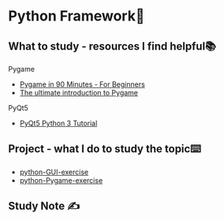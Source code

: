 # Python Framework🚀

## What to study - resources I find helpful📚

Pygame

- [Pygame in 90 Minutes - For Beginners](https://www.youtube.com/watch?v=jO6qQDNa2UY)
- [The ultimate introduction to Pygame](https://www.youtube.com/watch?v=AY9MnQ4x3zk&t=12827s)

PyQt5

- [PyQt5 Python 3 Tutorial](https://www.youtube.com/playlist?list=PLzMcBGfZo4-lB8MZfHPLTEHO9zJDDLpYj)



## Project  - what I do to study the topic⌨️

- [python-GUI-exercise](https://github.com/erinchocolate/python-GUI-exercise)
- [python-Pygame-exercise](https://github.com/erinchocolate/python-Pygame-exercise)

## Study Note ✍️
